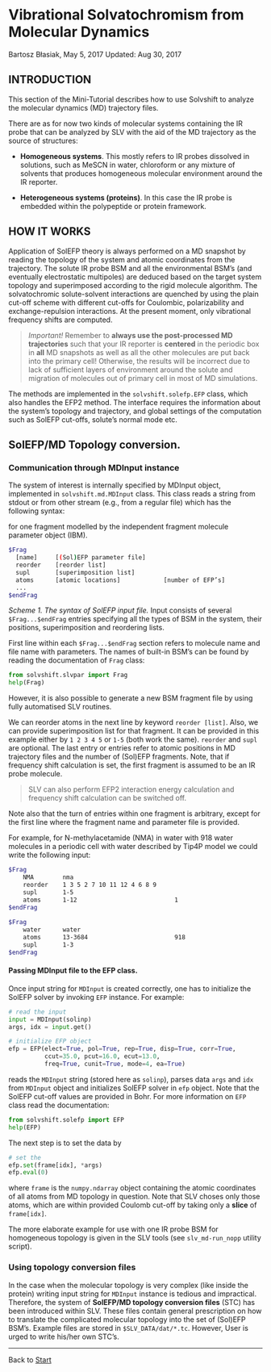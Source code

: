 Vibrational Solvatochromism from Molecular Dynamics
===================================================

Bartosz Błasiak, May 5, 2017  Updated: Aug 30, 2017

INTRODUCTION
------------

This section of the Mini-Tutorial describes how to use Solvshift
to analyze the molecular dynamics (MD) trajectory files. 

There are as for now two kinds of molecular systems containing
the IR probe that can be
analyzed by SLV with the aid of the MD trajectory as the source of
structures:

 - **Homogeneous systems**. This mostly refers to IR probes dissolved
   in solutions, such as MeSCN in water, chloroform or any mixture of solvents
   that produces homogeneous molecular environment around the IR reporter.

 - **Heterogeneous systems (proteins)**. In this case the IR probe is embedded
   within the polypeptide or protein framework.

HOW IT WORKS
------------

Application of SolEFP theory is always performed on a MD snapshot by reading 
the topology of the system and atomic coordinates from the trajectory. The solute IR probe
BSM and all the environmental BSM’s (and eventually electrostatic multipoles) are
deduced based on the target system topology and
superimposed according to the rigid molecule algorithm.
The solvatochromic solute-solvent interactions are quenched by using the plain cut-off scheme
with different cut-offs for Coulombic, polarizability and exchange-repulsion interactions.
At the present moment, only vibrational frequency shifts are computed.

> *Important!* Remember to **always use the post-processed MD trajectories** such that
> your IR reporter is **centered** in the periodic box in **all** MD snapshots as well
> as all the other molecules are put back into the primary cell! Otherwise,
> the results will be incorrect due to lack of sufficient layers of environment around the solute
> and migration of molecules out of primary cell
> in most of MD simulations.

The methods are implemented in the `solvshift.solefp.EFP` class, which also handles the EFP2 method.
The interface requires the information about the system’s topology and trajectory, and global settings of the computation
such as SolEFP cut-offs, solute’s normal mode etc.

## SolEFP/MD Topology conversion.

### Communication through MDInput instance

The system of interest is internally specified by MDInput object, implemented
in `solvshift.md.MDInput` class. This class reads a string from stdout or from other stream
(e.g., from a regular file) which has the following syntax:

for one fragment modelled by the
independent fragment molecule parameter object (IBM).
```sh
$Frag
  [name]     [(Sol)EFP parameter file]
  reorder    [reorder list]
  supl       [superimposition list]
  atoms      [atomic locations]            [number of EFP’s]
  ...
$endFrag
```
*Scheme 1. The syntax of SolEFP input file.* Input consists of several `$Frag...$endFrag` entries
specifying all the types of BSM in the system, their positions, superimposition and reordering lists.

First line within each `$Frag...$endFrag` section refers to molecule name and file name with parameters. 
The names of built-in BSM’s can be found by reading the documentation of `Frag` class:
```python
from solvshift.slvpar import Frag
help(Frag)
```
However, it is also possible to generate a new BSM fragment file
by using fully automatised SLV routines.

We can reorder atoms in the next line
by keyword `reorder [list]`. Also, we can provide 
superimposition list for that fragment. It can be
provided in this example either by `1 2 3 4 5`
or `1-5` (both work the same). `reorder` and `supl` are
optional. The last entry or entries refer to atomic positions in MD trajectory 
files and the number of
(Sol)EFP fragments. Note, that if frequency shift calculation is set, the first fragment
is assumed to be an IR probe molecule.

> SLV can also perform
> EFP2 interaction energy calculation and frequency shift calculation
> can be switched off.

Note also that the turn of entries within one fragment is
arbitrary, except for the first line where the fragment name and parameter file is provided.

For example, for N-methylacetamide (NMA) in water with 918 water molecules in a periodic cell
with water described by Tip4P model we could 
write the following input:

```sh
$Frag
    NMA        nma                                
    reorder    1 3 5 2 7 10 11 12 4 6 8 9
    supl       1-5
    atoms      1-12                           1
$endFrag                                          
                                                  
$Frag                                             
    water      water
    atoms      13-3684                        918
    supl       1-3
$endFrag
```

#### Passing MDInput file to the EFP class.

Once input string for `MDInput` is created correctly, one has to
initialize the SolEFP solver by invoking `EFP` instance. For example:

```python
# read the input
input = MDInput(solinp)
args, idx = input.get()

# initialize EFP object
efp = EFP(elect=True, pol=True, rep=True, disp=True, corr=True,
          ccut=35.0, pcut=16.0, ecut=13.0,
          freq=True, cunit=True, mode=4, ea=True)
```
reads the `MDInput` string (stored here as `solinp`), parses
data `args` and `idx` from `MDInput` object
and initializes SolEFP solver in `efp` object. Note that the SolEFP cut-off 
values are provided in Bohr. For more information on `EFP` class
read the documentation:
```python
from solvshift.solefp import EFP
help(EFP)
```

The next step is to set the data by
```python
# set the 
efp.set(frame[idx], *args)
efp.eval(0)
```
where `frame` is the `numpy.ndarray` object containing the atomic coordinates
of all atoms from MD topology in question. Note that SLV choses only those atoms,
which are within provided Coulomb cut-off by taking only a **slice** of `frame[idx]`.

The more elaborate example for use with one IR probe BSM for homogeneous topology
is given in the SLV tools (see `slv_md-run_nopp` utility script).


### Using topology conversion files

In the case when the molecular topology is very complex (like inside the protein)
writing input string for `MDInput` instance is tedious and impractical.
Therefore, the system of **SolEFP/MD topology conversion files** (STC) has been introduced within SLV.
These files contain general prescription on how to translate the complicated molecular
topology into the set of (Sol)EFP BSM’s. Example files are stored in `$SLV_DATA/dat/*.tc`.
However, User is urged to write his/her own STC’s.



*******
Back to [Start](https://github.com/globulion/slv/tree/master/doc/tutor/README.md)

